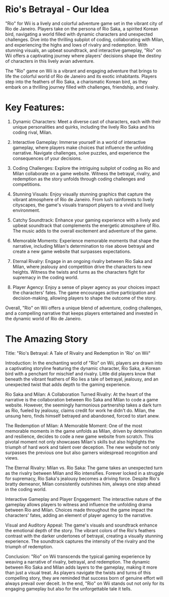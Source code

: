 # Rio's Betrayal - Our Idea

"Rio" for Wii is a lively and colorful adventure game set in the vibrant city of Rio de Janeiro. Players take on the persona of Rio Saka, a spirited Korean bird, navigating a world filled with dynamic characters and unexpected challenges. Dive into the thrilling subplot of coding, collaborating with Milan, and experiencing the highs and lows of rivalry and redemption. With stunning visuals, an upbeat soundtrack, and interactive gameplay, "Rio" on Wii offers a captivating journey where players' decisions shape the destiny of characters in this lively avian adventure.



The "Rio" game on Wii is a vibrant and engaging adventure that brings to life the colorful world of Rio de Janeiro and its exotic inhabitants. Players step into the feathers of Rio Saka, a charismatic Korean bird, as they embark on a thrilling journey filled with challenges, friendship, and rivalry.

# Key Features:

1. Dynamic Characters: Meet a diverse cast of characters, each with their unique personalities and quirks, including the lively Rio Saka and his coding rival, Milan.

2. Interactive Gameplay: Immerse yourself in a world of interactive gameplay, where players make choices that influence the unfolding narrative. Navigate challenges, solve puzzles, and experience the consequences of your decisions.

3. Coding Challenges: Explore the intriguing subplot of coding as Rio and Milan collaborate on a game website. Witness the betrayal, rivalry, and redemption as the story unfolds through coding challenges and competitions.

4. Stunning Visuals: Enjoy visually stunning graphics that capture the vibrant atmosphere of Rio de Janeiro. From lush rainforests to lively cityscapes, the game's visuals transport players to a vivid and lively environment.

5. Catchy Soundtrack: Enhance your gaming experience with a lively and upbeat soundtrack that complements the energetic atmosphere of Rio. The music adds to the overall excitement and adventure of the game.

6. Memorable Moments: Experience memorable moments that shape the narrative, including Milan's determination to rise above betrayal and create a new game website that surpasses expectations.

7. Eternal Rivalry: Engage in an ongoing rivalry between Rio Saka and Milan, where jealousy and competition drive the characters to new heights. Witness the twists and turns as the characters fight for supremacy in the coding world.

8. Player Agency: Enjoy a sense of player agency as your choices impact the characters' fates. The game encourages active participation and decision-making, allowing players to shape the outcome of the story.

Overall, "Rio" on Wii offers a unique blend of adventure, coding challenges, and a compelling narrative that keeps players entertained and invested in the dynamic world of Rio de Janeiro.




# The Amazing Story

Title: "Rio's Betrayal: A Tale of Rivalry and Redemption in 'Rio' on Wii"

Introduction:
In the enchanting world of "Rio" on Wii, players are drawn into a captivating storyline featuring the dynamic character, Rio Saka, a Korean bird with a penchant for mischief and rivalry. Little did players know that beneath the vibrant feathers of Rio lies a tale of betrayal, jealousy, and an unexpected twist that adds depth to the gaming experience.

Rio Saka and Milan: A Collaboration Turned Rivalry:
At the heart of the narrative is the collaboration between Rio Saka and Milan to code a game website. However, the seemingly harmonious partnership takes a dark turn as Rio, fueled by jealousy, claims credit for work he didn't do. Milan, the unsung hero, finds himself betrayed and abandoned, forced to start anew.

The Redemption of Milan: A Memorable Moment:
One of the most memorable moments in the game unfolds as Milan, driven by determination and resilience, decides to code a new game website from scratch. This pivotal moment not only showcases Milan's skills but also highlights the triumph of hard work and talent over deception. The new website not only surpasses the previous one but also garners widespread recognition and views.

The Eternal Rivalry: Milan vs. Rio Saka:
The game takes an unexpected turn as the rivalry between Milan and Rio intensifies. Forever locked in a struggle for supremacy, Rio Saka's jealousy becomes a driving force. Despite Rio's bratty demeanor, Milan consistently outshines him, always one step ahead in the coding world.

Interactive Gameplay and Player Engagement:
The interactive nature of the gameplay allows players to witness and influence the unfolding drama between Rio and Milan. Choices made throughout the game impact the characters' fates, adding an element of player agency to the narrative.

Visual and Auditory Appeal:
The game's visuals and soundtrack enhance the emotional depth of the story. The vibrant colors of the Rio's feathers contrast with the darker undertones of betrayal, creating a visually stunning experience. The soundtrack captures the intensity of the rivalry and the triumph of redemption.

Conclusion:
"Rio" on Wii transcends the typical gaming experience by weaving a narrative of rivalry, betrayal, and redemption. The dynamic between Rio Saka and Milan adds layers to the gameplay, making it more than just a visual treat. As players navigate the twists and turns of this compelling story, they are reminded that success born of genuine effort will always prevail over deceit. In the end, "Rio" on Wii stands out not only for its engaging gameplay but also for the unforgettable tale it tells.
